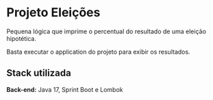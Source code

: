 
# Projeto Eleições

Pequena lógica que imprime o percentual do resultado de uma eleição hipotética.

Basta executar o application do projeto para exibir os resultados.


## Stack utilizada

**Back-end:** Java 17, Sprint Boot e Lombok

